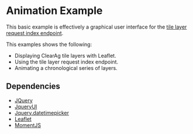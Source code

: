 # Animation Example
This basic example is effectively a graphical user interface for the [tile layer request index endpoint](https://docs.clearag.com/documentation/Map_Overlay_API/latest#_tile_layer_index_request_v1_0).

This examples shows the following:
* Displaying ClearAg tile layers with Leaflet.
* Using the tile layer request index endpoint.
* Animating a chronological series of layers.


## Dependencies
* [JQuery](https://jquery.com)
* [JqueryUI](http://jqueryui.com)
* [Jquery.datetimepicker](https://github.com/xdan/datetimepicker)
* [Leaflet](http://leafletjs.com)
* [MomentJS](http://momentjs.com)
